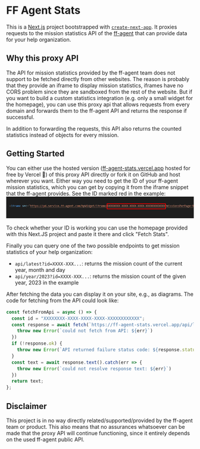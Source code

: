 # FF Agent Stats

This is a [Next.js](https://nextjs.org/) project bootstrapped with [`create-next-app`](https://github.com/vercel/next.js/tree/canary/packages/create-next-app). It proxies requests to the mission statistics API of the [ff-agent](https://www.ff-agent.com/) that can provide data for your help organization.

## Why this proxy API

The API for mission statistics provided by the ff-agent team does not support to be fetched directly from other websites.
The reason is probably that they provide an iframe to display mission statistics, iframes have no CORS problem since they are sandboxed from the rest of the website.
But if you want to build a custom statistics integration (e.g. only a small widget for the homepage), you can use this proxy api that allows requests from every domain and forwards them to the ff-agent API and returns the response if successful.

In addition to forwarding the requests, this API also returns the counted statistics instead of objects for every mission.

## Getting Started

You can either use the hosted version ([ff-agent-stats.vercel.app](https://ff-agent-stats.vercel.app/) hosted for free by Vercel 🙏) of this proxy API directly or fork it on GitHub and host wherever you want.
Either way you need to get the ID of your ff-agent mission statistics, which you can get by copying it from the iframe snippet that the ff-agent provides.
See the ID marked red in the example:
![Screenshot of ff-agent iframe snippet with ID marked in red](ff-agent-stats_how_to_get_id.png)

To check whether your ID is working you can use the homepage provided with this Next.JS project and paste it there and click "Fetch Stats".

Finally you can query one of the two possible endpoints to get mission statistics of your help organization:

- `api/latest?id=XXXX-XXX...`: returns the mission count of the current year, month and day
- `api/year/2023?id=XXXX-XXX...`: returns the mission count of the given year, 2023 in the example

After fetching the data you can display it on your site, e.g., as diagrams.
The code for fetching from the API could look like:

```js
const fetchFromApi = async () => {
  const id = "XXXXXXXX-XXXX-XXXX-XXXX-XXXXXXXXXXXX";
  const response = await fetch(`https://ff-agent-stats.vercel.app/api/latest?id=${id}`).catch(err => {
    throw new Error(`could not fetch from API: ${err}`)
  })
  if (!response.ok) {
    throw new Error(`API returned failure status code: ${response.status} ${response.statusText}`)
  }
  const text = await response.text().catch(err => {
    throw new Error(`could not resolve response text: ${err}`)
  })
  return text;
};
```

## Disclaimer

This project is in no way directly related/supported/provided by the ff-agent team or product. This also means that no assurances whatsoever can be made that the proxy API will continue functioning, since it entirely depends on the used ff-agent public API.
